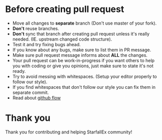 # Before creating pull request
- Move all changes to **separate** branch (Don't use master of your fork).
- **Don't** reuse branches.
- **Don't** sync that branch after creating pull request unless it's really needed. (IE. upstream changed code structure).
- Test it and try fixing bugs ahead.
- If you know about any bugs, make sure to list them in PR message.
- Make sure pull request message informs about **ALL** the changes.
- Your pull request can be work-in-progress if you want others to help you with coding or give you  opinions, just make sure to state it's not ready.
- Try to avoid messing with whitespaces. (Setup your editor properly to follow our style).
- If you find whitespaces that don't follow our style you can fix them in separate commit.
- Read about [github flow](https://guides.github.com/introduction/flow/)
​

# Thank you

Thank you for contributing and helping StarfallEx community!
